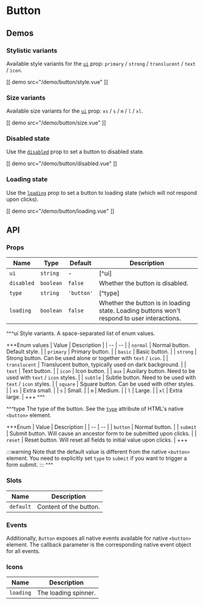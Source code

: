 # Button

## Demos

### Stylistic variants

Available style variants for the [`ui`](#props-ui) prop: `primary` / `strong` / `translucent` / `text` / `icon`.

[[ demo src="/demo/button/style.vue" ]]

### Size variants

Available size variants for the [`ui`](#props-ui) prop: `xs` / `s` / `m` / `l` / `xl`.

[[ demo src="/demo/button/size.vue" ]]

### Disabled state

Use the [`disabled`](#props-disabled) prop to set a button to disabled state.

[[ demo src="/demo/button/disabled.vue" ]]

### Loading state

Use the [`loading`](#props-loading) prop to set a button to loading state (which will not respond upon clicks).

[[ demo src="/demo/button/loading.vue" ]]

## API

### Props

| Name | Type | Default | Description |
| -- | -- | -- | -- |
| ``ui`` | `string` | - | [^ui] |
| ``disabled`` | `boolean` | `false` | Whether the button is disabled. |
| ``type`` | `string` | `'button'` | [^type] |
| ``loading`` | `boolean` | `false` | Whether the button is in loading state. Loading buttons won't respond to user interactions. |

^^^ui
Style variants. A space-separated list of enum values.

+++Enum values
| Value | Description |
| -- | -- |
| `normal` | Normal button. Default style. |
| `primary` | Primary button. |
| `basic` | Basic button. |
| `strong` | Strong button. Can be used alone or together with `text` / `icon`. |
| `translucent` | Translucent button, typically used on dark background. |
| `text` | Text button. |
| `icon` | Icon button. |
| `aux` | Auxilary button. Need to be used with `text` / `icon` styles. |
| `subtle` | Subtle button. Need to be used with `text` / `icon` styles. |
| `square` | Square button. Can be used with other styles. |
| `xs` | Extra small. |
| `s` | Small. |
| `m` | Medium. |
| `l` | Large. |
| `xl` | Extra large. |
+++
^^^

^^^type
The type of the button. See the [`type`](https://developer.mozilla.org/en-US/docs/Web/HTML/Element/button#attr-type) attribute of HTML's native `<button>` element.

+++Enum
| Value | Description |
| -- | -- |
| `button` | Normal button. |
| `submit` | Submit button. Will cause an ancestor form to be submitted upon clicks. |
| `reset` | Reset button. Will reset all fields to initial value upon clicks. |
+++

:::warning
Note that the default value is different from the native `<button>` element. You need to explicitly set `type` to `submit` if you want to trigger a form submit.
:::
^^^

### Slots

| Name | Description |
| -- | -- |
| ``default`` | Content of the button. |

### Events

Additionally, `Button` exposes all native events available for native `<button>` element. The callback parameter is the corresponding native event object for all events.

### Icons

| Name | Description |
| -- | -- |
| ``loading`` | The loading spinner. |
